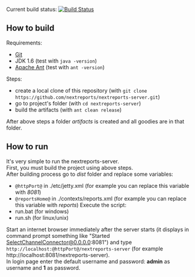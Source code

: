 <!-- I cannot use jdk 1.6 in buildhive
Current build status: [![Build Status](https://buildhive.cloudbees.com/job/nextreports/job/nextreports-server/badge/icon)](https://buildhive.cloudbees.com/job/nextreports/job/nextreports-server/)
-->
Current build status: [![Build Status](https://travis-ci.org/nextreports/nextreports-server.png?branch=master)](https://travis-ci.org/nextreports/nextreports-server)

How to build
-------------------
Requirements: 
- [Git](http://git-scm.com/) 
- JDK 1.6 (test with `java -version`)
- [Apache Ant](http://ant.apache.org/) (test with `ant -version`)

Steps:
- create a local clone of this repository (with `git clone https://github.com/nextreports/nextreports-server.git`)
- go to project's folder (with `cd nextreports-server`) 
- build the artifacts (with `ant clean release`)

After above steps a folder _artifacts_ is created and all goodies are in that folder.

How to run
-------------------
It's very simple to run the nextreports-server.   
First, you must build the project using above steps.   
After building process go to _dist_ folder and replace some variables:
- `@httpPort@` in ./etc/jetty.xml (for example you can replace this variable with _8081_)
- `@reportsHome@` in ./contexts/reports.xml (for example you can replace this variable with _reports_)
Execute the script:
- run.bat (for windows)
- run.sh (for linux/unix)

Start an internet browser immediately after the server starts (it displays in command prompt something like "Started SelectChannelConnector@0.0.0.0:8081") and type `http://localhost:@httpPort@/nextreports-server` (for example http://localhost:8081/nextreports-server).  
In login page enter the default username and password: __admin__ as username and __1__ as password. 

